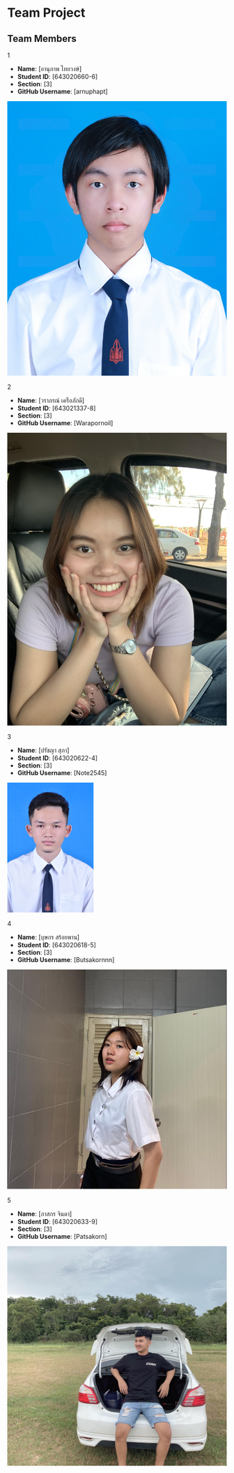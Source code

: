 # Team Project

## Team Members
1
- **Name**: [อานุภาพ ไทยวงษ์]
- **Student ID**: [643020660-6]
- **Section**: [3]
- **GitHub Username**: [arnuphapt]

![Your Image](media/me.jpg)

2
- **Name**: [วราภรณ์ เครือภักดี]
- **Student ID**: [643021337-8]
- **Section**: [3]
- **GitHub Username**: [Warapornoil]

![Your Image](media/วราภรณ์.jpg)

3   
- **Name**: [ปรัชญา สุภา]
- **Student ID**: [643020622-4]
- **Section**: [3]
- **GitHub Username**: [Note2545]

![Your Image](media/ปรัชญา.jpeg)

4  
- **Name**: [บุษกร สร้อยพาน]
- **Student ID**: [643020618-5]
- **Section**: [3]
- **GitHub Username**: [Butsakornnn]

![Your Image](media/butsakornsp.jpg)

5
- **Name**: [ภาสกร จินดา]
- **Student ID**: [643020633-9]
- **Section**: [3]
- **GitHub Username**: [Patsakorn]

![Your Image](media/Patsakorn.jpg)


